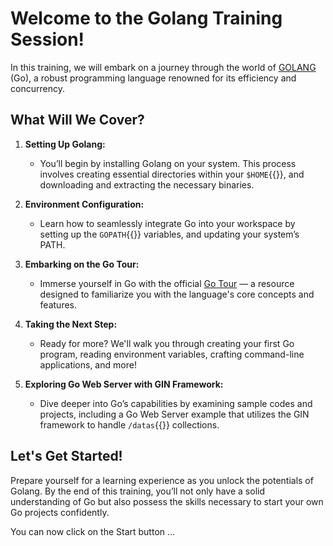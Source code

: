 

# **Welcome to the Golang Training Session!**

In this training, we will embark on a journey through the world of [GOLANG](http://golang.org) (Go), a robust programming language renowned for its efficiency and concurrency. 

## **What Will We Cover?**
1. **Setting Up Golang:**
   - You’ll begin by installing Golang on your system. This process involves creating essential directories within your `$HOME`{{}}, and downloading and extracting the necessary binaries.

2. **Environment Configuration:**
   - Learn how to seamlessly integrate Go into your workspace by setting up the `GOPATH`{{}} variables, and updating your system’s PATH.

3. **Embarking on the Go Tour:**
   - Immerse yourself in Go with the official [Go Tour](https://go.dev/tour/) — a resource designed to familiarize you with the language's core concepts and features.

4. **Taking the Next Step:**
   - Ready for more? We'll walk you through creating your first Go program, reading environment variables, crafting command-line applications, and more!

5. **Exploring Go Web Server with GIN Framework:**
   - Dive deeper into Go’s capabilities by examining sample codes and projects, including a Go Web Server example that utilizes the GIN framework to handle `/datas`{{}} collections.

## **Let's Get Started!**
Prepare yourself for a learning experience as you unlock the potentials of Golang. By the end of this training, you’ll not only have a solid understanding of Go but also possess the skills necessary to start your own Go projects confidently.


You can now click on the Start button ...




